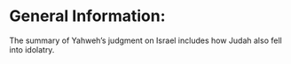 # General Information:

The summary of Yahweh’s judgment on Israel includes how Judah also fell into idolatry.